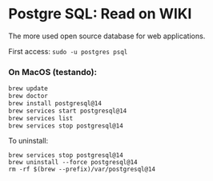 # Postgre SQL: Read on WIKI

The more used open source database for web applications.

First access: `sudo -u postgres psql`

### On MacOS (testando):
``` bash
brew update
brew doctor
brew install postgresql@14
brew services start postgresql@14
brew services list
brew services stop postgresql@14
```
To uninstall:
```
brew services stop postgresql@14
brew uninstall --force postgresql@14
rm -rf $(brew --prefix)/var/postgresql@14
```

